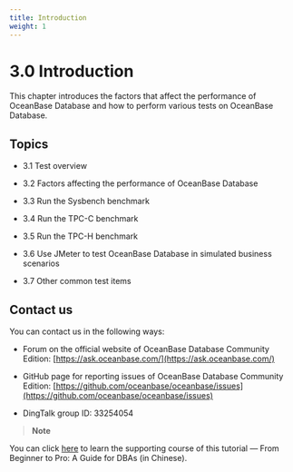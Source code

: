 ```yaml
---
title: Introduction
weight: 1
---
```


# 3.0 Introduction

This chapter introduces the factors that affect the performance of OceanBase Database and how to perform various tests on OceanBase Database. 

## Topics

* 3.1 Test overview

* 3.2 Factors affecting the performance of OceanBase Database

* 3.3 Run the Sysbench benchmark

* 3.4 Run the TPC-C benchmark

* 3.5 Run the TPC-H benchmark

* 3.6 Use JMeter to test OceanBase Database in simulated business scenarios

* 3.7 Other common test items

## Contact us

You can contact us in the following ways: 

* Forum on the official website of OceanBase Database Community Edition: [https://ask.oceanbase.com/](https://ask.oceanbase.com/)

* GitHub page for reporting issues of OceanBase Database Community Edition: [https://github.com/oceanbase/oceanbase/issues](https://github.com/oceanbase/oceanbase/issues)

* DingTalk group ID: 33254054

> **Note**
>
You can click [here](https://open.oceanbase.com/course/275) to learn the supporting course of this tutorial — From Beginner to Pro: A Guide for DBAs (in Chinese). 
